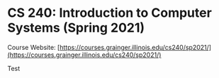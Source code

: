 # CS 240: Introduction to Computer Systems (Spring 2021)

Course Website: [https://courses.grainger.illinois.edu/cs240/sp2021/](https://courses.grainger.illinois.edu/cs240/sp2021/)

Test
